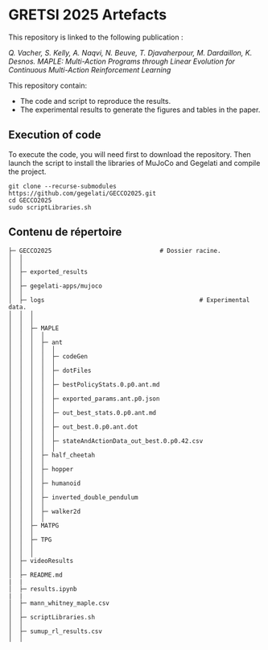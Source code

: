 # GRETSI 2025 Artefacts

This repository is linked to the following publication :

*Q. Vacher, S. Kelly, A. Naqvi, N. Beuve, T. Djavaherpour, M. Dardaillon, K. Desnos. MAPLE: Multi-Action Programs through Linear Evolution for Continuous Multi-Action Reinforcement Learning*

This repository contain:
* The code and script to reproduce the results.
* The experimental results to generate the figures and tables in the paper.


## Execution of code

To execute the code, you will need first to download the repository.
Then launch the script to install the libraries of MuJoCo and Gegelati and compile the project.

```
git clone --recurse-submodules  https://github.com/gegelati/GECCO2025.git
cd GECCO2025
sudo scriptLibraries.sh
```

## Contenu de répertoire
```
├─ GECCO2025                              # Dossier racine.
│  │                                                                       
│  │                                           
│  ├─ exported_results       
│  │
│  ├─ gegelati-apps/mujoco                          
│  │   
│  ├─ logs                                           # Experimental data.
│  │  │                                        
│  │  │
│  │  ├─ MAPLE
│  │  │  │  
│  │  │  ├─ ant
│  │  │  │  │
│  │  │  │  ├─ codeGen
│  │  │  │  │
│  │  │  │  ├─ dotFiles
│  │  │  │  │
│  │  │  │  ├─ bestPolicyStats.0.p0.ant.md
│  │  │  │  │
│  │  │  │  ├─ exported_params.ant.p0.json
│  │  │  │  │
│  │  │  │  ├─ out_best_stats.0.p0.ant.md
│  │  │  │  │
│  │  │  │  ├─ out_best.0.p0.ant.dot
│  │  │  │  │
│  │  │  │  ├─ stateAndActionData_out_best.0.p0.42.csv
│  │  │  │  │
│  │  │  ├─ half_cheetah
│  │  │  │
│  │  │  ├─ hopper
│  │  │  │
│  │  │  ├─ humanoid
│  │  │  │
│  │  │  ├─ inverted_double_pendulum
│  │  │  │
│  │  │  ├─ walker2d
│  │  │  │
│  │  ├─ MATPG
│  │  │  
│  │  ├─ TPG
│  │  │                                  
│  │  │   
│  ├─ videoResults        
│  │
│  ├─ README.md           
|  |  
│  ├─ results.ipynb           
|  |  
│  ├─ mann_whitney_maple.csv        
│  │  
│  ├─ scriptLibraries.sh
│  │  
│  ├─ sumup_rl_results.csv
│  │  
```

